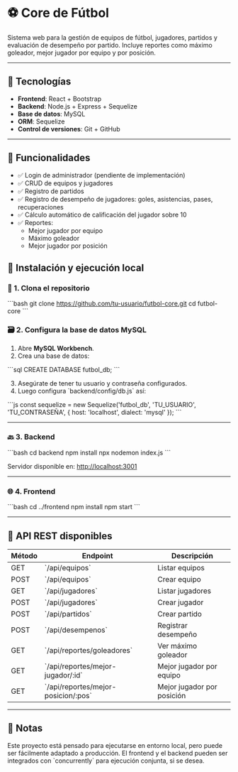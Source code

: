 # ⚽ Core de Fútbol

Sistema web para la gestión de equipos de fútbol, jugadores, partidos y evaluación de desempeño por partido. Incluye reportes como máximo goleador, mejor jugador por equipo y por posición.

---

## 🧠 Tecnologías

- **Frontend**: React + Bootstrap
- **Backend**: Node.js + Express + Sequelize
- **Base de datos**: MySQL
- **ORM**: Sequelize
- **Control de versiones**: Git + GitHub

---

## 🔐 Funcionalidades

- ✅ Login de administrador (pendiente de implementación)
- ✅ CRUD de equipos y jugadores
- ✅ Registro de partidos
- ✅ Registro de desempeño de jugadores: goles, asistencias, pases, recuperaciones
- ✅ Cálculo automático de calificación del jugador sobre 10
- ✅ Reportes:
  - Mejor jugador por equipo
  - Máximo goleador
  - Mejor jugador por posición

## 🚀 Instalación y ejecución local

### 🔧 1. Clona el repositorio

\`\`\`bash
git clone https://github.com/tu-usuario/futbol-core.git
cd futbol-core
\`\`\`

### 🗃️ 2. Configura la base de datos MySQL

1. Abre **MySQL Workbench**.
2. Crea una base de datos:

\`\`\`sql
CREATE DATABASE futbol_db;
\`\`\`

3. Asegúrate de tener tu usuario y contraseña configurados.
4. Luego configura \`backend/config/db.js\` así:

\`\`\`js
const sequelize = new Sequelize('futbol_db', 'TU_USUARIO', 'TU_CONTRASEÑA', {
  host: 'localhost',
  dialect: 'mysql'
});
\`\`\`

---

### 🔙 3. Backend

\`\`\`bash
cd backend
npm install
npx nodemon index.js
\`\`\`

Servidor disponible en: [http://localhost:3001](http://localhost:3001)

---

### 🌐 4. Frontend

\`\`\`bash
cd ../frontend
npm install
npm start
\`\`\`

---

## 📡 API REST disponibles

| Método | Endpoint                             | Descripción                             |
|--------|--------------------------------------|-----------------------------------------|
| GET    | \`/api/equipos\`                       | Listar equipos                           |
| POST   | \`/api/equipos\`                       | Crear equipo                             |
| GET    | \`/api/jugadores\`                     | Listar jugadores                         |
| POST   | \`/api/jugadores\`                     | Crear jugador                            |
| POST   | \`/api/partidos\`                      | Crear partido                            |
| POST   | \`/api/desempenos\`                    | Registrar desempeño                      |
| GET    | \`/api/reportes/goleadores\`           | Ver máximo goleador                      |
| GET    | \`/api/reportes/mejor-jugador/:id\`    | Mejor jugador por equipo                 |
| GET    | \`/api/reportes/mejor-posicion/:pos\`  | Mejor jugador por posición               |

---
## 📌 Notas

Este proyecto está pensado para ejecutarse en entorno local, pero puede ser fácilmente adaptado a producción. El frontend y el backend pueden ser integrados con \`concurrently\` para ejecución conjunta, si se desea.